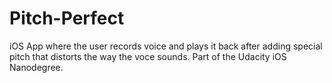 # Pitch-Perfect
iOS App where the user records voice and plays it back after adding special pitch that distorts the way the voce sounds. Part of the Udacity iOS Nanodegree.

